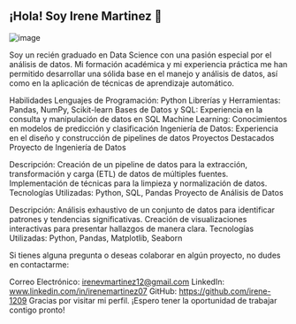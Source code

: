 ## ¡Hola! Soy Irene Martinez 👋


![image](https://github.com/user-attachments/assets/2be61dcf-b095-47dc-9fe0-bb0c4877557e)

Soy un recién graduado en Data Science con una pasión especial por el análisis de datos. Mi formación académica y mi experiencia práctica me han permitido desarrollar una sólida base en el manejo y análisis de datos, así como en la aplicación de técnicas de aprendizaje automático.

Habilidades
Lenguajes de Programación: Python
Librerías y Herramientas: Pandas, NumPy, Scikit-learn
Bases de Datos y SQL: Experiencia en la consulta y manipulación de datos en SQL
Machine Learning: Conocimientos en modelos de predicción y clasificación
Ingeniería de Datos: Experiencia en el diseño y construcción de pipelines de datos
Proyectos Destacados
Proyecto de Ingeniería de Datos

Descripción: Creación de un pipeline de datos para la extracción, transformación y carga (ETL) de datos de múltiples fuentes. Implementación de técnicas para la limpieza y normalización de datos.
Tecnologías Utilizadas: Python, SQL, Pandas
Proyecto de Análisis de Datos

Descripción: Análisis exhaustivo de un conjunto de datos para identificar patrones y tendencias significativas. Creación de visualizaciones interactivas para presentar hallazgos de manera clara.
Tecnologías Utilizadas: Python, Pandas, Matplotlib, Seaborn

Si tienes alguna pregunta o deseas colaborar en algún proyecto, no dudes en contactarme:

Correo Electrónico: irenevmartinez12@gmail.com
LinkedIn: www.linkedin.com/in/irenemartinez07
GitHub: https://github.com/irene-1209
Gracias por visitar mi perfil. ¡Espero tener la oportunidad de trabajar contigo pronto!
